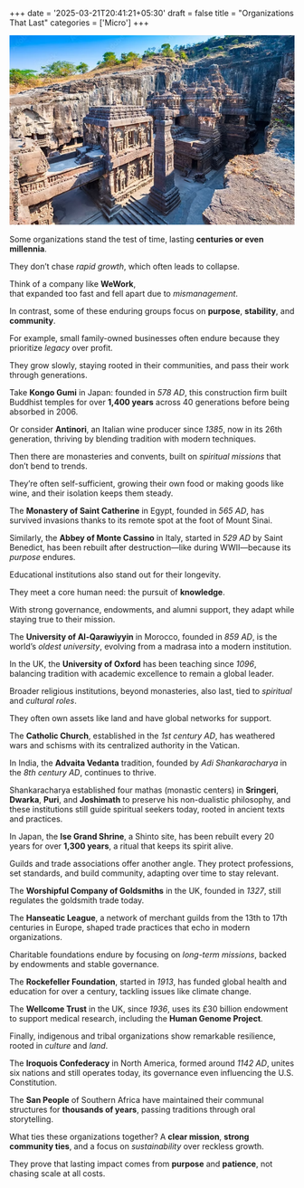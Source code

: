 +++
date = '2025-03-21T20:41:21+05:30'
draft = false
title = "Organizations That Last"
categories = ['Micro']
+++

![The Kailasa Temple](image.png)

Some organizations stand the test of time, lasting **centuries or even millennia**. 

They don’t chase *rapid growth*, which often leads to collapse. 

Think of a company like **WeWork**,  
that expanded too fast and fell apart due to *mismanagement*.

In contrast, some of these enduring groups focus on **purpose**, **stability**, and **community**. 

For example, small family-owned businesses often endure because they prioritize *legacy* over profit. 

They grow slowly, staying rooted in their communities, and pass their work through generations. 

Take **Kongo Gumi** in Japan: founded in *578 AD*, this construction firm built Buddhist temples for over **1,400 years** across 40 generations before being absorbed in 2006. 

Or consider **Antinori**, an Italian wine producer since *1385*, now in its 26th generation, thriving by blending tradition with modern techniques.

Then there are monasteries and convents, built on *spiritual missions* that don’t bend to trends. 

They’re often self-sufficient, growing their own food or making goods like wine, and their isolation keeps them steady. 

The **Monastery of Saint Catherine** in Egypt, founded in *565 AD*, has survived invasions thanks to its remote spot at the foot of Mount Sinai. 

Similarly, the **Abbey of Monte Cassino** in Italy, started in *529 AD* by Saint Benedict, has been rebuilt after destruction—like during WWII—because its *purpose* endures.

Educational institutions also stand out for their longevity. 

They meet a core human need: the pursuit of **knowledge**. 

With strong governance, endowments, and alumni support, they adapt while staying true to their mission. 

The **University of Al-Qarawiyyin** in Morocco, founded in *859 AD*, is the world’s *oldest university*, evolving from a madrasa into a modern institution. 

In the UK, the **University of Oxford** has been teaching since *1096*, balancing tradition with academic excellence to remain a global leader.

Broader religious institutions, beyond monasteries, also last, tied to *spiritual* and *cultural roles*. 

They often own assets like land and have global networks for support. 

The **Catholic Church**, established in the *1st century AD*, has weathered wars and schisms with its centralized authority in the Vatican. 

In India, the **Advaita Vedanta** tradition, founded by *Adi Shankaracharya* in the *8th century AD*, continues to thrive. 

Shankaracharya established four mathas (monastic centers) in **Sringeri**, **Dwarka**, **Puri**, and **Joshimath** to preserve his non-dualistic philosophy, and these institutions still guide spiritual seekers today, rooted in ancient texts and practices. 

In Japan, the **Ise Grand Shrine**, a Shinto site, has been rebuilt every 20 years for over **1,300 years**, a ritual that keeps its spirit alive.

Guilds and trade associations offer another angle. They protect professions, set standards, and build community, adapting over time to stay relevant. 

The **Worshipful Company of Goldsmiths** in the UK, founded in *1327*, still regulates the goldsmith trade today. 

The **Hanseatic League**, a network of merchant guilds from the 13th to 17th centuries in Europe, shaped trade practices that echo in modern organizations.

Charitable foundations endure by focusing on *long-term missions*, backed by endowments and stable governance. 

The **Rockefeller Foundation**, started in *1913*, has funded global health and education for over a century, tackling issues like climate change. 

The **Wellcome Trust** in the UK, since *1936*, uses its £30 billion endowment to support medical research, including the **Human Genome Project**.

Finally, indigenous and tribal organizations show remarkable resilience, rooted in *culture* and *land*. 

The **Iroquois Confederacy** in North America, formed around *1142 AD*, unites six nations and still operates today, its governance even influencing the U.S. Constitution. 

The **San People** of Southern Africa have maintained their communal structures for **thousands of years**, passing traditions through oral storytelling.

What ties these organizations together? A **clear mission**, **strong community ties**, and a focus on *sustainability* over reckless growth. 

They prove that lasting impact comes from **purpose** and **patience**, not chasing scale at all costs.